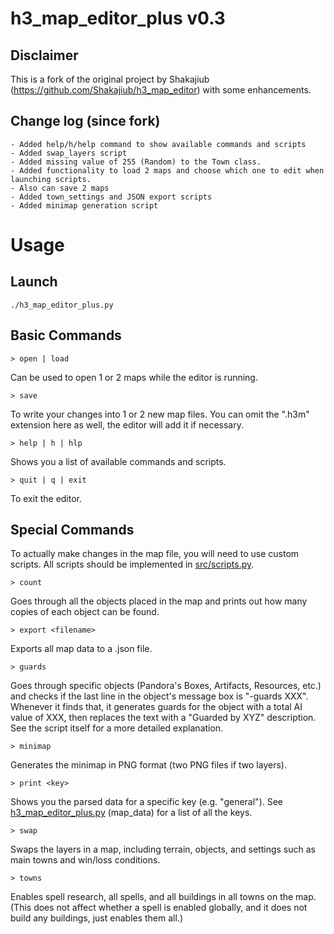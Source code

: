 # h3_map_editor_plus v0.3

## Disclaimer
This is a fork of the original project by Shakajiub (https://github.com/Shakajiub/h3_map_editor) with some enhancements.

## Change log (since fork)
	- Added help/h/help command to show available commands and scripts
	- Added swap_layers script
	- Added missing value of 255 (Random) to the Town class.
	- Added functionality to load 2 maps and choose which one to edit when launching scripts.
	- Also can save 2 maps
	- Added town_settings and JSON export scripts
	- Added minimap generation script

# Usage

## Launch

```
./h3_map_editor_plus.py
```

## Basic Commands

```
> open | load
```
Can be used to open 1 or 2 maps while the editor is running.

```
> save
```
To write your changes into 1 or 2 new map files. You can omit the ".h3m" extension here as well, the editor will add it if necessary.

```
> help | h | hlp
```
Shows you a list of available commands and scripts.

```
> quit | q | exit
```
To exit the editor.


## Special Commands

To actually make changes in the map file, you will need to use custom scripts. All scripts should be implemented in [src/scripts.py](src/scripts.py).

```
> count
```
Goes through all the objects placed in the map and prints out how many copies of each object can be found.

```
> export <filename>
```
Exports all map data to a .json file.

```
> guards
```
Goes through specific objects (Pandora's Boxes, Artifacts, Resources, etc.) and checks if the last line in the object's message box is "-guards XXX". Whenever it finds that, it generates guards for the object with a total AI value of XXX, then replaces the text with a "Guarded by XYZ" description. See the script itself for a more detailed explanation.

```
> minimap
```
Generates the minimap in PNG format (two PNG files if two layers).

```
> print <key>
```
Shows you the parsed data for a specific key (e.g. "general"). See [h3_map_editor_plus.py](h3_map_editor_plus.py) (map_data) for a list of all the keys.

```
> swap
```
Swaps the layers in a map, including terrain, objects, and settings such as main towns and win/loss conditions.

```
> towns
```
Enables spell research, all spells, and all buildings in all towns on the map. (This does not affect whether a spell is enabled globally, and it does not build any buildings, just enables them all.)
